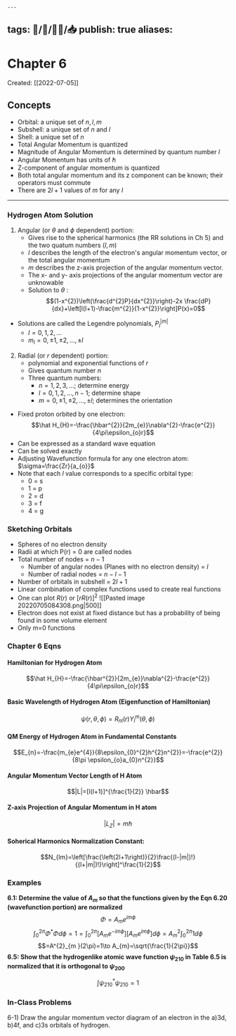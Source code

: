 	---
tags: 🧠️/📝️/👨‍🏫/📥️
publish: true
aliases: 
---
# Chapter 6
Created:  [[2022-07-05]]

## Concepts
* Orbital: a unique set of $n,l,m$
* Subshell: a unique set of $n \text{ and } l$
* Shell: a unique set of $n$
* Total Angular Momentum is quantized
* Magnitude of Angular Momentum is determined by quantum number $l$
* Angular Momentum has units of $\hbar$ 
* Z-component of angular momentum is quantized
* Both total angular momentum and its z component can be known; their operators must commute
* There are $2l+1$ values of $m$ for any $l$ 
___

### Hydrogen Atom Solution
1. Angular (or $\theta \text{ and } \phi$ dependent) portion:
	* Gives rise to the spherical harmonics (the RR solutions in Ch 5) and the two quatum numbers ($l,m$) 
	* $l$ describes the length of the electron's angular momentum vector, or the total angular momentum
	* $m$ describes the z-axis projection of the angular momentum vector.
	* The x- and y- axis projections of the angular momentum vector are unknowable
	* Solution to $\theta$ :
$$(1-x^{2})\left(\frac{d^{2}P}{dx^{2}}\right)-2x \frac{dP}{dx}+\left[l(l+1)-\frac{m^{2}}{1-x^{2}}\right]P(x)=0$$
* Solutions are called the Legendre polynomials, $P_{l}^{|m|}$
	* $l=0,1,2,\dots$
	* $m_{l}=0,\pm1,\pm2,\dots,\pm l$    
 

2. Radial (or $r$ dependent) portion:
	* polynomial and exponential functions of $r$
	* Gives quantum number $n$
	* Three quantum numbers:
		* $n =1,2,3,\dots$; determine energy
		* $l = 0,1,2,\dots,n-1$; determine shape
		* $m=0,\pm1,\pm2,\dots,\pm l$; determines the orientation 

* Fixed proton orbited by one electron:
$$\hat H_{H}=-\frac{\hbar^{2}}{2m_{e}}\nabla^{2}-\frac{e^{2}}{4\pi\epsilon_{o}r}$$
* Can be expressed as a standard wave equation
* Can be solved exactly
* Adjusting Wavefunction formula for any one electron atom: $\sigma=\frac{Zr}{a_{o}}$
* Note that each $l$ value corresponds to a specific orbital type:
	* 0 = s
	* 1 = p
	* 2 = d
	* 3 = f
	* 4 = g

### Sketching Orbitals
* Spheres of no electron density
* Radii at which P(r) = 0 are called nodes
* Total number of nodes = $n-1$
	* Number of angular nodes (Planes with no electron density) = $l$
	* Number of radial nodes = $n-l-1$
* Number of orbitals in subshell = $2l+1$
* Linear combination of complex functions used to create real functions
* One can plot $R(r) \text{ or } [rR(r)]^{2}$ 
![[Pasted image 20220705084308.png|500]]
* Electron does not exist at fixed distance but has a probability of being found in some volume element
* Only m=0 functions

### Chapter 6 Eqns
#### Hamiltonian for Hydrogen Atom
$$\hat H_{H}=-\frac{\hbar^{2}}{2m_{e}}\nabla^{2}-\frac{e^{2}}{4\pi\epsilon_{o}r}$$
#### Basic Wavelength of Hydrogen Atom (Eigenfunction of Hamiltonian)
$$\psi(r,\theta,\phi)=R_{nl}(r)Y_{l}^{m}(\theta,\phi)$$


#### QM Energy of Hydrogen Atom in Fundamental Constants
$$E_{n}=-\frac{m_{e}e^{4}}{8\epsilon_{0}^{2}h^{2}n^{2}}=-\frac{e^{2}}{8\pi \epsilon_{o}a_{0}n^{2}}$$

#### Angular Momentum Vector Length of H Atom
$$|L|=[l(l+1)]^{\frac{1}{2}} \hbar$$

#### Z-axis Projection of Angular Momentum in H atom
$$|L_{Z}|=m\hbar$$

#### Soherical Harmonics Normalization Constant:
$$N_{lm}=\left[\frac{\left(2l+1\right)}{2}\frac{(l-|m|)!}{(l+|m|)!}\right]^\frac{1}{2}$$
### Examples

**6.1: Determine the value of $A_m$ so that the functions given by the Eqn 6.20 (wavefunction portion) are normalized**
$$\Phi=A_{m}e^{im\phi}$$
$$\int_{0}^{2\pi}\Phi^{*}\Phi d\phi=1=\int_{0}^{2\pi}[A_{m}e^{-im\phi}][A_{m}e^{im\phi}]d\phi=A_{m}^{2}\int_{0}^{2\pi}1d\phi$$
$$=A^{2}_{m }(2\pi)=1\to A_{m}=\sqrt{\frac{1}{2\pi}}$$
**6.5: Show that the hydrogenlike atomic wave function $\psi_{210}$ in Table 6.5 is normalized that it is orthogonal to $\psi_{200}$** 

$$\int\psi^{*}_{210}\psi_{210}=1$$

### In-Class Problems

6-1) Draw the angular momentum vector diagram of an electron in the a)3d, b)4f, and c)3s orbitals of hydrogen.


